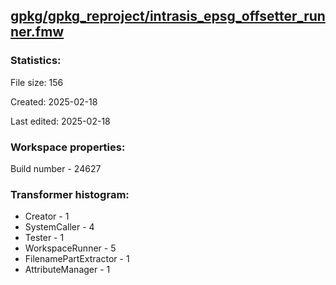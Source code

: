 ﻿## [gpkg/gpkg_reproject/intrasis_epsg_offsetter_runner.fmw](https://github.com/kicki58/kix_working_dir/blob/master/gpkg/gpkg_reproject/intrasis_epsg_offsetter_runner.fmw)

### Statistics:
File size: 156

Created: 2025-02-18

Last edited: 2025-02-18


### Workspace properties:
Build number    - 24627







### Transformer histogram:
*  Creator    -   1
*  SystemCaller    -   4
*  Tester    -   1
*  WorkspaceRunner    -   5
*  FilenamePartExtractor    -   1
*  AttributeManager    -   1

